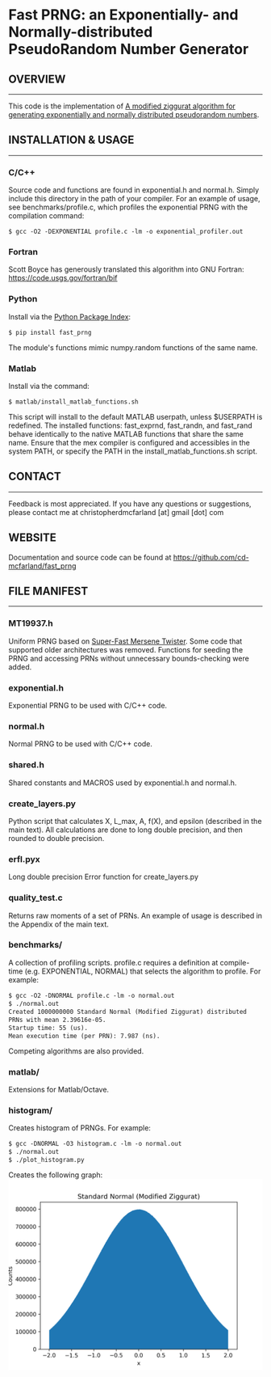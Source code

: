 # Fast PRNG: an Exponentially- and Normally-distributed PseudoRandom Number Generator

## OVERVIEW
-----------
This code is the implementation of [A modified ziggurat algorithm for generating 
exponentially and normally distributed pseudorandom numbers](http://www.tandfonline.com/doi/abs/10.1080/00949655.2015.1060234).

## INSTALLATION & USAGE
-----------------------
### C/C++

Source code and functions are found in exponential.h and normal.h. Simply 
include this directory in the path of your compiler. For an example of usage, 
see benchmarks/profile.c, which profiles the exponential PRNG with the 
compilation command:

    $ gcc -O2 -DEXPONENTIAL profile.c -lm -o exponential_profiler.out

### Fortran 

Scott Boyce has generously translated this algorithm into GNU Fortran: https://code.usgs.gov/fortran/bif  

### Python

Install via the [Python Package Index](https://pypi.python.org/pypi):
            
    $ pip install fast_prng

The module's functions mimic numpy.random functions of the same name. 

### Matlab

Install via the command:
            
    $ matlab/install_matlab_functions.sh

This script will install to the default MATLAB userpath, unless $USERPATH is 
redefined. The installed functions: fast_exprnd, fast_randn, and fast_rand
behave identically to the native MATLAB functions that share the same name. 
Ensure that the mex compiler is configured and accessibles in the system PATH, 
or specify the PATH in the install_matlab_functions.sh script. 

## CONTACT
---------
Feedback is most appreciated. If you have any questions or suggestions, please 
contact me at christopherdmcfarland [at] gmail [dot] com

WEBSITE
-------
Documentation and source code can be found at https://github.com/cd-mcfarland/fast_prng

## FILE MANIFEST
----------------
    
### MT19937.h  

Uniform PRNG based on [Super-Fast Mersene Twister](http://www.math.sci.hiroshima-u.ac.jp/~m-mat/MT/SFMT/). Some code that 
supported older architectures was removed. Functions for seeding the PRNG and 
accessing PRNs without unnecessary bounds-checking were added.
    
### exponential.h  
    
Exponential PRNG to be used with C/C++ code.         

### normal.h  

Normal PRNG to be used with C/C++ code. 

### shared.h

Shared constants and MACROS used by exponential.h and normal.h.

### create_layers.py  

Python script that calculates X, L_max, A, f(X), and epsilon (described in the 
main text). All calculations are done to long double precision, and then rounded 
to double precision.
    
### erfl.pyx  

Long double precision Error function for create_layers.py
    
### quality_test.c 

Returns raw moments of a set of PRNs. An example of usage is described in the 
Appendix of the main text.
    
### benchmarks/  
    
A collection of profiling scripts. profile.c requires a definition at compile-time 
(e.g. EXPONENTIAL, NORMAL) that selects the algorithm to profile. For example:

    $ gcc -O2 -DNORMAL profile.c -lm -o normal.out
    $ ./normal.out
    Created 1000000000 Standard Normal (Modified Ziggurat) distributed PRNs with mean 2.39616e-05.
    Startup time: 55 (us).
    Mean execution time (per PRN): 7.987 (ns).

Competing algorithms are also provided. 
    
### matlab/  
    
Extensions for Matlab/Octave.

### histogram/

Creates histogram of PRNGs. For example:
    
    $ gcc -DNORMAL -O3 histogram.c -lm -o normal.out
    $ ./normal.out
    $ ./plot_histogram.py
Creates the following graph:
![N=1,000,000,000](histogram/histogram.png)
